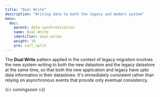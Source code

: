 ```yaml
---
title: "Dual Write"
description: "Writing data to both the legacy and modern system"
menu:
  doc:
    parent: data-synchronization
    name: Dual Write
    identifier: dual-write
    weight: 10
    pre: call_split
---
```


The **Dual Write** pattern applied in the context of legacy migration involves the new system writing to both the new datastore and the legacy datastore at the same time, so that both the new application and legacy have upto data information in their datastores. It's immediately consistent rather than relying on asynchronous events that provide only eventual consistency.

{{< comingsoon >}}
